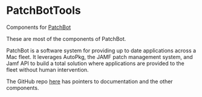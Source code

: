 # PatchBotTools
Components for [PatchBot](https://github.com/Honestpuck/PatchBot)

These are most of the components of PatchBot.

PatchBot is a software system for providing up to date applications across a Mac fleet. It leverages AutoPkg, the JAMF patch management system, and Jamf API to build a total solution where applications are provided to the fleet without human intervention.

The GitHub repo [here](https://github.com/Honestpuck/PatchBot) has pointers to documentation and the other components.
